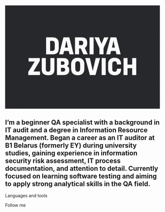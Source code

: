 ![Header](https://github.com/DZubovich/dzubovich/blob/main/assets/Header.png)

## I’m a beginner QA specialist with a background in IT audit and a degree in Information Resource Management. Began a career as an IT auditor at B1 Belarus (formerly EY) during university studies, gaining experience in information security risk assessment, IT process documentation, and attention to detail. Currently focused on learning software testing and aiming to apply strong analytical skills in the QA field.

Languages and tools

Follow me

